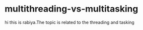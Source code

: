 # multithreading-vs-multitasking
hi this is rabiya.The topic is related to the threading and tasking
